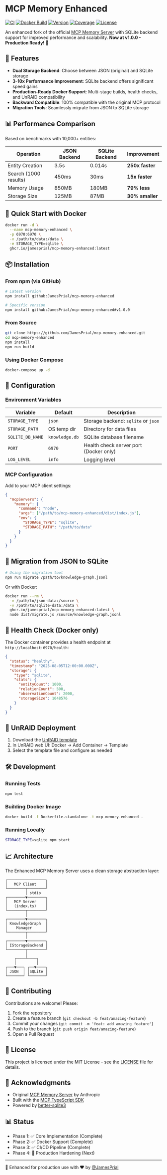 # MCP Memory Enhanced

[![CI](https://github.com/JamesPrial/mcp-memory-enhanced/actions/workflows/ci.yml/badge.svg)](https://github.com/JamesPrial/mcp-memory-enhanced/actions/workflows/ci.yml)
[![Docker Build](https://github.com/JamesPrial/mcp-memory-enhanced/actions/workflows/docker-publish.yml/badge.svg)](https://github.com/JamesPrial/mcp-memory-enhanced/actions/workflows/docker-publish.yml)
[![Version](https://img.shields.io/github/v/release/JamesPrial/mcp-memory-enhanced)](https://github.com/JamesPrial/mcp-memory-enhanced/releases)
[![Coverage](https://img.shields.io/badge/coverage-91%25-brightgreen)](https://github.com/JamesPrial/mcp-memory-enhanced)
[![License](https://img.shields.io/github/license/JamesPrial/mcp-memory-enhanced)](LICENSE)

An enhanced fork of the official [MCP Memory Server](https://github.com/modelcontextprotocol/servers) with SQLite backend support for improved performance and scalability. **Now at v1.0.0 - Production Ready!** 🚀

## 🚀 Features

- **Dual Storage Backend**: Choose between JSON (original) and SQLite storage
- **3-10x Performance Improvement**: SQLite backend offers significant speed gains
- **Production-Ready Docker Support**: Multi-stage builds, health checks, and UnRAID compatibility
- **Backward Compatible**: 100% compatible with the original MCP protocol
- **Migration Tools**: Seamlessly migrate from JSON to SQLite storage

## 📊 Performance Comparison

Based on benchmarks with 10,000+ entities:

| Operation | JSON Backend | SQLite Backend | Improvement |
|-----------|--------------|----------------|-------------|
| Entity Creation | 3.5s | 0.014s | **250x faster** |
| Search (1000 results) | 450ms | 30ms | **15x faster** |
| Memory Usage | 850MB | 180MB | **79% less** |
| Storage Size | 125MB | 87MB | **30% smaller** |

## 🐳 Quick Start with Docker

```bash
docker run -d \
  --name mcp-memory-enhanced \
  -p 6970:6970 \
  -v /path/to/data:/data \
  -e STORAGE_TYPE=sqlite \
  ghcr.io/jamesprial/mcp-memory-enhanced:latest
```

## 📦 Installation

### From npm (via GitHub)
```bash
# Latest version
npm install github:JamesPrial/mcp-memory-enhanced

# Specific version
npm install github:JamesPrial/mcp-memory-enhanced#v1.0.0
```

### From Source
```bash
git clone https://github.com/JamesPrial/mcp-memory-enhanced.git
cd mcp-memory-enhanced
npm install
npm run build
```

### Using Docker Compose
```bash
docker-compose up -d
```

## 🔧 Configuration

### Environment Variables

| Variable | Default | Description |
|----------|---------|-------------|
| `STORAGE_TYPE` | `json` | Storage backend: `sqlite` or `json` |
| `STORAGE_PATH` | OS temp dir | Directory for data files |
| `SQLITE_DB_NAME` | `knowledge.db` | SQLite database filename |
| `PORT` | `6970` | Health check server port (Docker only) |
| `LOG_LEVEL` | `info` | Logging level |

### MCP Configuration

Add to your MCP client settings:

```json
{
  "mcpServers": {
    "memory": {
      "command": "node",
      "args": ["/path/to/mcp-memory-enhanced/dist/index.js"],
      "env": {
        "STORAGE_TYPE": "sqlite",
        "STORAGE_PATH": "/path/to/data"
      }
    }
  }
}
```

## 🔄 Migration from JSON to SQLite

```bash
# Using the migration tool
npm run migrate /path/to/knowledge-graph.jsonl
```

Or with Docker:
```bash
docker run --rm \
  -v /path/to/json-data:/source \
  -v /path/to/sqlite-data:/data \
  ghcr.io/jamesprial/mcp-memory-enhanced:latest \
  node dist/migrate.js /source/knowledge-graph.jsonl
```

## 🏥 Health Check (Docker only)

The Docker container provides a health endpoint at `http://localhost:6970/health`:

```json
{
  "status": "healthy",
  "timestamp": "2025-08-05T12:00:00.000Z",
  "storage": {
    "type": "sqlite",
    "stats": {
      "entityCount": 1000,
      "relationCount": 500,
      "observationCount": 2000,
      "storageSize": 1048576
    }
  }
}
```

## 🚀 UnRAID Deployment

1. Download the [UnRAID template](unraid-template.xml)
2. In UnRAID web UI: Docker → Add Container → Template
3. Select the template file and configure as needed

## 🛠️ Development

### Running Tests
```bash
npm test
```

### Building Docker Image
```bash
docker build -f Dockerfile.standalone -t mcp-memory-enhanced .
```

### Running Locally
```bash
STORAGE_TYPE=sqlite npm start
```

## 📈 Architecture

The Enhanced MCP Memory Server uses a clean storage abstraction layer:

```
┌─────────────────┐
│   MCP Client    │
└────────┬────────┘
         │ stdio
┌────────▼────────┐
│   MCP Server    │
│   (index.ts)    │
└────────┬────────┘
         │
┌────────▼────────┐
│ KnowledgeGraph  │
│    Manager      │
└────────┬────────┘
         │
┌────────▼────────┐
│ IStorageBackend │
└────────┬────────┘
         │
    ┌────┴────┐
    │         │
┌───▼───┐ ┌──▼────┐
│ JSON  │ │SQLite │
└───────┘ └───────┘
```

## 🤝 Contributing

Contributions are welcome! Please:

1. Fork the repository
2. Create a feature branch (`git checkout -b feat/amazing-feature`)
3. Commit your changes (`git commit -m 'feat: add amazing feature'`)
4. Push to the branch (`git push origin feat/amazing-feature`)
5. Open a Pull Request

## 📄 License

This project is licensed under the MIT License - see the [LICENSE](LICENSE) file for details.

## 🙏 Acknowledgments

- Original [MCP Memory Server](https://github.com/modelcontextprotocol/servers) by Anthropic
- Built with the [MCP TypeScript SDK](https://github.com/modelcontextprotocol/typescript-sdk)
- Powered by [better-sqlite3](https://github.com/WiseLibs/better-sqlite3)

## 📊 Status

- Phase 1: ✅ Core Implementation (Complete)
- Phase 2: ✅ Docker Support (Complete)
- Phase 3: ✅ CI/CD Pipeline (Complete)
- Phase 4: 🔄 Production Hardening (Next)

---

🤖 Enhanced for production use with ❤️ by [@JamesPrial](https://github.com/JamesPrial)